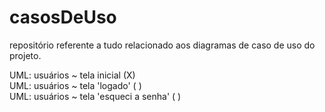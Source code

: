 # casosDeUso

repositório referente a tudo relacionado aos diagramas de caso de uso do projeto.

UML: usuários ~ tela inicial (X)                               
UML: usuários ~ tela 'logado' ( )                          
UML: usuários ~ tela 'esqueci a senha' ( )                           


